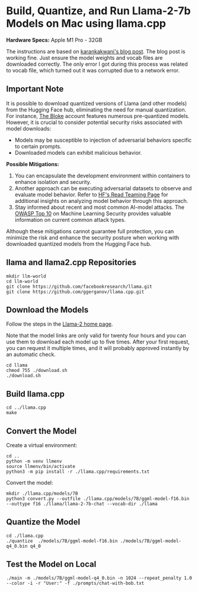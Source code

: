 # Build, Quantize, and Run Llama-2-7b Models on Mac using llama.cpp

**Hardware Specs:** Apple M1 Pro - 32GB

The instructions are based on [karankakwani's blog post](https://medium.com/@karankakwani/build-and-run-llama2-llm-locally-a3b393c1570e). The blog post is working fine. Just ensure the model weights and vocab files are downloaded correctly. The only error I got during this process was related to vocab file, which turned out it was corrupted due to a network error.

## Important Note

It is possible to download quantized versions of Llama (and other models) from the Hugging Face hub, eliminating the need for manual quantization. For instance, [The Bloke](https://huggingface.co/TheBloke) account features numerous pre-quantized models. However, it is crucial to consider potential security risks associated with model downloads:

- Models may be susceptible to injection of adversarial behaviors specific to certain prompts.
- Downloaded models can exhibit malicious behavior.

**Possible Mitigations:**

1. You can encapsulate the development environment within containers to enhance isolation and security.
2. Another approach can be executing adversarial datasets to observe and evaluate model behavior. Refer to [HF's Read Teaming Page](https://huggingface.co/blog/red-teaming) for additional insights on analyzing model behavior through this approach.
3. Stay informed about recent and most common AI-model attacks. The [OWASP Top 10](https://owasp.org/www-project-machine-learning-security-top-10/) on Machine Learning Security provides valuable information on current common attack types.

Although these mitigations cannot guarantee full protection, you can minimize the risk and enhance the security posture when working with downloaded quantized models from the Hugging Face hub.

## llama and llama2.cpp Repositories

```dotnetcli
mkdir llm-world
cd llm-world
git clone https://github.com/facebookresearch/llama.git
git clone https://github.com/ggerganov/llama.cpp.git
```

## Download the Models

Follow the steps in the [Llama-2 home page](https://llama.meta.com/).

Note that the model links are only valid for twenty four hours and you can use them to download each model up to five times. After your first request, you can request it multiple times, and it will probably approved instantly by an automatic check.

```dotnetcli
cd llama
chmod 755 ./download.sh
./download.sh
```

## Build llama.cpp

```dotnetcli
cd ../llama.cpp
make
```

## Convert the Model

Create a virtual environment:

```dotnetcli
cd ..
python -m venv llmenv
source llmenv/bin/activate
python3 -m pip install -r ./llama.cpp/requirements.txt
```

Convert the model:

```
mkdir ./llama.cpp/models/7B
python3 convert.py --outfile ./llama.cpp/models/7B/ggml-model-f16.bin --outtype f16 ./llama/llama-2-7b-chat --vocab-dir ./llama
```

## Quantize the Model

```dotnetcli
cd ./llama.cpp
./quantize  ./models/7B/ggml-model-f16.bin ./models/7B/ggml-model-q4_0.bin q4_0
```

## Test the Model on Local

```dotnetcli
./main -m ./models/7B/ggml-model-q4_0.bin -n 1024 --repeat_penalty 1.0 --color -i -r "User:" -f ./prompts/chat-with-bob.txt
```